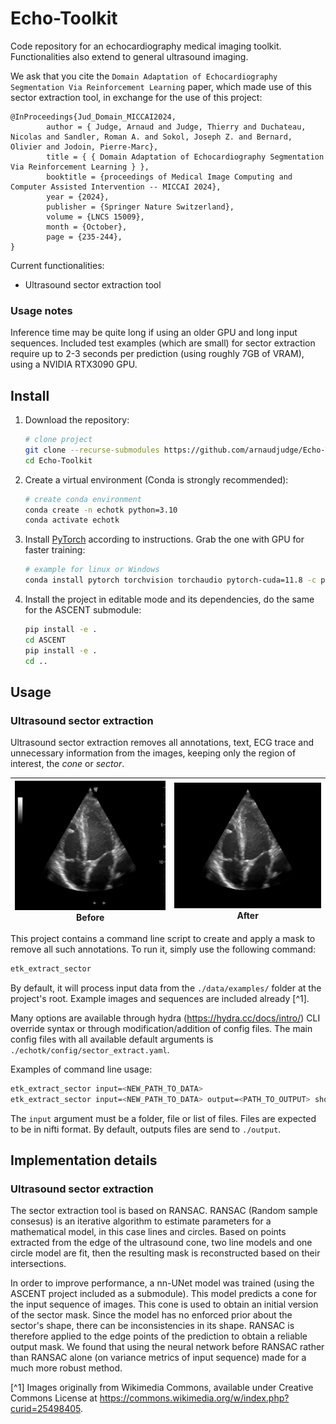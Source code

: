 # Echo-Toolkit

Code repository for an echocardiography medical imaging toolkit.
Functionalities also extend to general ultrasound imaging.

We ask that you cite the `Domain Adaptation of Echocardiography Segmentation Via Reinforcement Learning` paper, which made use of this sector extraction tool, in exchange for the use of this project:

```
@InProceedings{Jud_Domain_MICCAI2024,
        author = { Judge, Arnaud and Judge, Thierry and Duchateau, Nicolas and Sandler, Roman A. and Sokol, Joseph Z. and Bernard, Olivier and Jodoin, Pierre-Marc},
        title = { { Domain Adaptation of Echocardiography Segmentation Via Reinforcement Learning } },
        booktitle = {proceedings of Medical Image Computing and Computer Assisted Intervention -- MICCAI 2024},
        year = {2024},
        publisher = {Springer Nature Switzerland},
        volume = {LNCS 15009},
        month = {October},
        page = {235-244},
}
```

Current functionalities:
- Ultrasound sector extraction tool

### Usage notes
Inference time may be quite long if using an older GPU and long input sequences. 
Included test examples (which are small) for sector extraction require up to 2-3 seconds per prediction (using roughly 7GB of VRAM), using a NVIDIA RTX3090 GPU.

## Install

1. Download the repository:
   ```bash
   # clone project
   git clone --recurse-submodules https://github.com/arnaudjudge/Echo-Toolkit.git
   cd Echo-Toolkit
   ```
2. Create a virtual environment (Conda is strongly recommended):
   ```bash
   # create conda environment
   conda create -n echotk python=3.10
   conda activate echotk
   ```
3. Install [PyTorch](https://pytorch.org/get-started/locally/) according to instructions. Grab the one with GPU for faster training:
   ```bash
   # example for linux or Windows
   conda install pytorch torchvision torchaudio pytorch-cuda=11.8 -c pytorch -c nvidia
   ```
4. Install the project in editable mode and its dependencies, do the same for the ASCENT submodule:
   ```bash
   pip install -e .
   cd ASCENT
   pip install -e .
   cd ..
   ```

## Usage
### Ultrasound sector extraction

Ultrasound sector extraction removes all annotations, text, ECG trace and unnecessary information from the images, 
keeping only the region of interest, the *cone* or *sector*.

|![gif before extraction](./assets/a4c.gif)<br>Before|![gif after extraction](./assets/a4c_masked.gif)<br>After|
|:-:|:-:|


This project contains a command line script to create and apply a mask to remove all such annotations. 
To run it, simply use the following command:

```bash
etk_extract_sector
```

By default, it will process input data from the `./data/examples/` folder at the project's root. 
Example images and sequences are included already [^1].

Many options are available through hydra (https://hydra.cc/docs/intro/) CLI override syntax or 
through modification/addition of config files. 
The main config files with all available default arguments is `./echotk/config/sector_extract.yaml`.

Examples of command line usage:
```bash
etk_extract_sector input=<NEW_PATH_TO_DATA>
etk_extract_sector input=<NEW_PATH_TO_DATA> output=<PATH_TO_OUTPUT> show_result_gifs=True save_metrics=True
```

The `input` argument must be a folder, file or list of files. Files are expected to be in nifti format.
By default, outputs files are send to `./output`.

## Implementation details
### Ultrasound sector extraction

The sector extraction tool is based on RANSAC. RANSAC (Random sample consesus) is an iterative algorithm 
to estimate parameters for a mathematical model, in this case lines and circles.
Based on points extracted from the edge of the ultrasound cone, two line models and one circle model are fit, 
then the resulting mask is reconstructed based on their intersections.

In order to improve performance, a nn-UNet model was trained (using the ASCENT project included as a submodule). 
This model predicts a cone for the input sequence of images. 
This cone is used to obtain an initial version of the sector mask.
Since the model has no enforced prior about the sector's shape, there can be inconsistencies in its shape.
RANSAC is therefore applied to the edge points of the prediction to obtain a reliable output mask.
We found that using the neural network before RANSAC rather than RANSAC alone (on variance metrics of input sequence) 
made for a much more robust method.

[^1] Images originally from Wikimedia Commons, available under Creative Commons License at https://commons.wikimedia.org/w/index.php?curid=25498405.